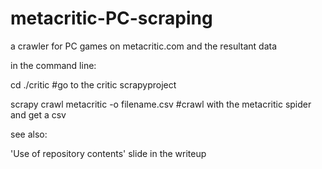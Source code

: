 # metacritic-PC-scraping
a crawler for PC games on metacritic.com and the resultant data

in the command line:

cd ./critic	  #go to the critic scrapyproject 

scrapy crawl metacritic -o filename.csv    #crawl with the metacritic spider and get a csv

see also:

'Use of repository contents' slide in the writeup
